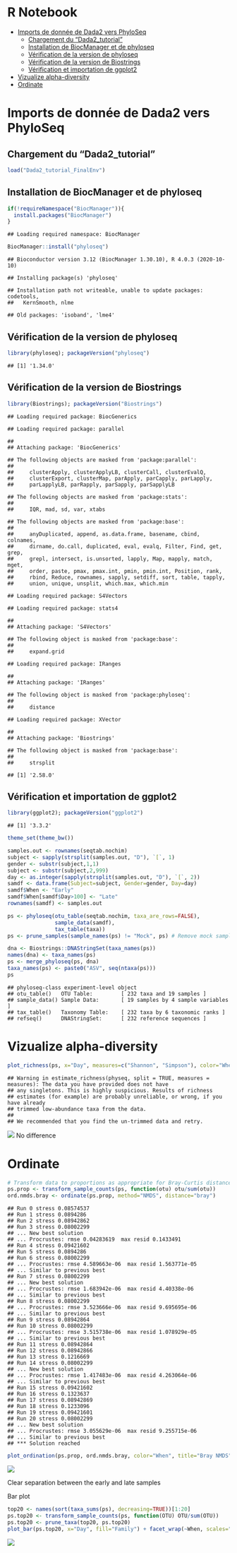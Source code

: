 R Notebook
================

  - [Imports de donnée de Dada2 vers
    PhyloSeq](#imports-de-donnée-de-dada2-vers-phyloseq)
      - [Chargement du “Dada2\_tutorial”](#chargement-du-dada2_tutorial)
      - [Installation de BiocManager et de
        phyloseq](#installation-de-biocmanager-et-de-phyloseq)
      - [Vérification de la version de
        phyloseq](#vérification-de-la-version-de-phyloseq)
      - [Vérification de la version de
        Biostrings](#vérification-de-la-version-de-biostrings)
      - [Vérification et importation de
        ggplot2](#vérification-et-importation-de-ggplot2)
  - [Vizualize alpha-diversity](#vizualize-alpha-diversity)
  - [Ordinate](#ordinate)

# Imports de donnée de Dada2 vers PhyloSeq

## Chargement du “Dada2\_tutorial”

``` r
load("Dada2_tutorial_FinalEnv")
```

## Installation de BiocManager et de phyloseq

``` r
if(!requireNamespace("BiocManager")){
  install.packages("BiocManager")
}
```

    ## Loading required namespace: BiocManager

``` r
BiocManager::install("phyloseq")
```

    ## Bioconductor version 3.12 (BiocManager 1.30.10), R 4.0.3 (2020-10-10)

    ## Installing package(s) 'phyloseq'

    ## Installation path not writeable, unable to update packages: codetools,
    ##   KernSmooth, nlme

    ## Old packages: 'isoband', 'lme4'

## Vérification de la version de phyloseq

``` r
library(phyloseq); packageVersion("phyloseq")
```

    ## [1] '1.34.0'

## Vérification de la version de Biostrings

``` r
library(Biostrings); packageVersion("Biostrings")
```

    ## Loading required package: BiocGenerics

    ## Loading required package: parallel

    ## 
    ## Attaching package: 'BiocGenerics'

    ## The following objects are masked from 'package:parallel':
    ## 
    ##     clusterApply, clusterApplyLB, clusterCall, clusterEvalQ,
    ##     clusterExport, clusterMap, parApply, parCapply, parLapply,
    ##     parLapplyLB, parRapply, parSapply, parSapplyLB

    ## The following objects are masked from 'package:stats':
    ## 
    ##     IQR, mad, sd, var, xtabs

    ## The following objects are masked from 'package:base':
    ## 
    ##     anyDuplicated, append, as.data.frame, basename, cbind, colnames,
    ##     dirname, do.call, duplicated, eval, evalq, Filter, Find, get, grep,
    ##     grepl, intersect, is.unsorted, lapply, Map, mapply, match, mget,
    ##     order, paste, pmax, pmax.int, pmin, pmin.int, Position, rank,
    ##     rbind, Reduce, rownames, sapply, setdiff, sort, table, tapply,
    ##     union, unique, unsplit, which.max, which.min

    ## Loading required package: S4Vectors

    ## Loading required package: stats4

    ## 
    ## Attaching package: 'S4Vectors'

    ## The following object is masked from 'package:base':
    ## 
    ##     expand.grid

    ## Loading required package: IRanges

    ## 
    ## Attaching package: 'IRanges'

    ## The following object is masked from 'package:phyloseq':
    ## 
    ##     distance

    ## Loading required package: XVector

    ## 
    ## Attaching package: 'Biostrings'

    ## The following object is masked from 'package:base':
    ## 
    ##     strsplit

    ## [1] '2.58.0'

## Vérification et importation de ggplot2

``` r
library(ggplot2); packageVersion("ggplot2")
```

    ## [1] '3.3.2'

``` r
theme_set(theme_bw())
```

``` r
samples.out <- rownames(seqtab.nochim)
subject <- sapply(strsplit(samples.out, "D"), `[`, 1)
gender <- substr(subject,1,1)
subject <- substr(subject,2,999)
day <- as.integer(sapply(strsplit(samples.out, "D"), `[`, 2))
samdf <- data.frame(Subject=subject, Gender=gender, Day=day)
samdf$When <- "Early"
samdf$When[samdf$Day>100] <- "Late"
rownames(samdf) <- samples.out
```

``` r
ps <- phyloseq(otu_table(seqtab.nochim, taxa_are_rows=FALSE), 
               sample_data(samdf), 
               tax_table(taxa))
ps <- prune_samples(sample_names(ps) != "Mock", ps) # Remove mock sample
```

``` r
dna <- Biostrings::DNAStringSet(taxa_names(ps))
names(dna) <- taxa_names(ps)
ps <- merge_phyloseq(ps, dna)
taxa_names(ps) <- paste0("ASV", seq(ntaxa(ps)))
ps
```

    ## phyloseq-class experiment-level object
    ## otu_table()   OTU Table:         [ 232 taxa and 19 samples ]
    ## sample_data() Sample Data:       [ 19 samples by 4 sample variables ]
    ## tax_table()   Taxonomy Table:    [ 232 taxa by 6 taxonomic ranks ]
    ## refseq()      DNAStringSet:      [ 232 reference sequences ]

# Vizualize alpha-diversity

``` r
plot_richness(ps, x="Day", measures=c("Shannon", "Simpson"), color="When")
```

    ## Warning in estimate_richness(physeq, split = TRUE, measures = measures): The data you have provided does not have
    ## any singletons. This is highly suspicious. Results of richness
    ## estimates (for example) are probably unreliable, or wrong, if you have already
    ## trimmed low-abundance taxa from the data.
    ## 
    ## We recommended that you find the un-trimmed data and retry.

![](001_Import_to_phyloseq_files/figure-gfm/unnamed-chunk-10-1.png)<!-- -->
No difference

# Ordinate

``` r
# Transform data to proportions as appropriate for Bray-Curtis distances
ps.prop <- transform_sample_counts(ps, function(otu) otu/sum(otu))
ord.nmds.bray <- ordinate(ps.prop, method="NMDS", distance="bray")
```

    ## Run 0 stress 0.08574537 
    ## Run 1 stress 0.0894286 
    ## Run 2 stress 0.08942862 
    ## Run 3 stress 0.08002299 
    ## ... New best solution
    ## ... Procrustes: rmse 0.04283619  max resid 0.1433491 
    ## Run 4 stress 0.09421602 
    ## Run 5 stress 0.0894286 
    ## Run 6 stress 0.08002299 
    ## ... Procrustes: rmse 4.589663e-06  max resid 1.563771e-05 
    ## ... Similar to previous best
    ## Run 7 stress 0.08002299 
    ## ... New best solution
    ## ... Procrustes: rmse 1.683942e-06  max resid 4.40338e-06 
    ## ... Similar to previous best
    ## Run 8 stress 0.08002299 
    ## ... Procrustes: rmse 3.523666e-06  max resid 9.695695e-06 
    ## ... Similar to previous best
    ## Run 9 stress 0.08942864 
    ## Run 10 stress 0.08002299 
    ## ... Procrustes: rmse 3.515738e-06  max resid 1.078929e-05 
    ## ... Similar to previous best
    ## Run 11 stress 0.08942864 
    ## Run 12 stress 0.08942866 
    ## Run 13 stress 0.1216669 
    ## Run 14 stress 0.08002299 
    ## ... New best solution
    ## ... Procrustes: rmse 1.417483e-06  max resid 4.263064e-06 
    ## ... Similar to previous best
    ## Run 15 stress 0.09421602 
    ## Run 16 stress 0.1323637 
    ## Run 17 stress 0.08942869 
    ## Run 18 stress 0.1233096 
    ## Run 19 stress 0.09421601 
    ## Run 20 stress 0.08002299 
    ## ... New best solution
    ## ... Procrustes: rmse 3.055629e-06  max resid 9.255715e-06 
    ## ... Similar to previous best
    ## *** Solution reached

``` r
plot_ordination(ps.prop, ord.nmds.bray, color="When", title="Bray NMDS")
```

![](001_Import_to_phyloseq_files/figure-gfm/unnamed-chunk-12-1.png)<!-- -->

Clear separation between the early and late samples

Bar plot

``` r
top20 <- names(sort(taxa_sums(ps), decreasing=TRUE))[1:20]
ps.top20 <- transform_sample_counts(ps, function(OTU) OTU/sum(OTU))
ps.top20 <- prune_taxa(top20, ps.top20)
plot_bar(ps.top20, x="Day", fill="Family") + facet_wrap(~When, scales="free_x")
```

![](001_Import_to_phyloseq_files/figure-gfm/unnamed-chunk-13-1.png)<!-- -->

